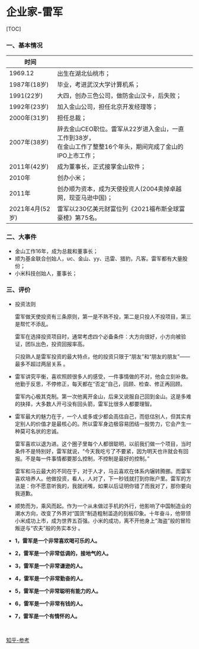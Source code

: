 # 企业家-雷军

[TOC]

### 一、基本情况

| 时间            |                                                              |
| --------------- | ------------------------------------------------------------ |
| 1969.12         | 出生在湖北仙桃市；                                           |
| 1987年(18岁)    | 毕业，考进武汉大学计算机系；                                 |
| 1991(22岁)      | 大四，创办三色公司，做防金山汉卡，后失败；                   |
| 1992年(23岁)    | 加入金山公司，担任北京开发经理等；                           |
| 2000年(31岁)    | 担任总裁；                                                   |
| 2007年(38岁)    | 辞去金山CEO职位。雷军从22岁进入金山，一直工作到38岁，<br>在金山工作了整整16个年头，期间完成了金山的IPO上市工作； |
| 2011年(42岁)    | 成为董事长，正式接掌金山软件；                               |
| 2010年          | 创办小米；                                                   |
| 2011年          | 创办顺为资本，成为天使投资人(2004卖掉卓越网，现亚马逊中国)； |
| 2021年4月(52岁) | 雷军以230亿美元财富位列《2021福布斯全球富豪榜》第75名。      |

### 二、大事件

- 金山工作16年，成为总裁和董事长；
- 顺为基金联合创始人，uc、金山、yy、迅雷、猎豹，凡客。雷军都有大量股份；
- 小米科技创始人，董事长；

### 三、评价

- 投资法则

  雷军做天使投资有三条原则，第一是不熟不投，第二是只投人不投项目，第三是帮忙不添乱。

  雷军在选择投资项目时，通常考虑四个必备条件：大方向很好，小方向被验证，团队出色，投资回报率高。

  只投熟人是雷军投资的最大特点，他的投资只限于“朋友”和“朋友的朋友”——最多不超过两层关系 。

- 雷军讲究平衡，喜欢照顾很多人的感受，一件事情做的不对，他会立刻补救。他勤于反思，不停修正，每天都在“否定”自己，回顾、检查、修正再回顾。

  雷军内心极其克制。第一次他离开金山，后来又说服自己回到金山。这是多难的抉择，大多数人开弓没有回头箭，雷军比很多人都要理智。

- 雷军最大的魅力在于，一个人或多或少都会高估自己，而低估别人，但其实肯定别人的价值才是最核心的。所以雷军身边极容易团结一股势力，它会产生一种莫可名状的忠诚。

  雷军喜欢以退为进。这个圈子里每个人都很聪明，以前我们做一个项目，当时条件不是特别好，雷军就说，“今天我吃亏了不要紧，因为明天也许就会有回报。不是每一件事情都要那么控制，不控制是最好的控制。”

  雷军和马云最大的不同在于，对于人才，马云喜欢在体系内辗转腾挪。而雷军喜欢培养人。他做投资，看人，人对了，下一秒钱就打到你账户里。雷军的方法是：你不愿意听我的，我就闭嘴，如果以后证明你错了而我对了，那你要向我道歉。

- 顺势而为，乘风而起。作为一个从未做过手机的外行，他影响了中国制造业的潮水方向，改变了外界对“国货”制造粗制滥造的刻板印象。十年奋斗，他带领小米成功上市，成为世界五百强。小米的成功，离不开他身上“海盗”般的冒险叛逆与“农夫”般的务实本分  。

- **1，雷军是一个非常喜欢喝可乐的人。**

- **2，雷军是一个非常低调的，接地气的人。**

- **3，雷军是一个非常谦逊的人。**

- **4，雷军是一个非常勤奋的人。**

- **5，雷军是一个非常聪明有能力的人。**

- **6，雷军是一个非常有钱的人。**

- **7，雷军是一个有情怀的人。**

  

<br/>

[知乎-参考](https://www.zhihu.com/question/20615865)

